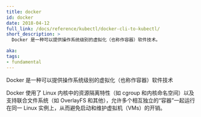 ```yaml
---
title: docker
id: docker
date: 2018-04-12
full_link: /docs/reference/kubectl/docker-cli-to-kubectl/
short_description: >
  Docker 是一种可以提供操作系统级别的虚拟化（也称作容器）软件技术。

aka: 
tags:
- fundamental
---
```


<!--
---
title: docker
id: docker
date: 2018-04-12
full_link: /docs/reference/kubectl/docker-cli-to-kubectl/
short_description: >
  Docker is a software technology providing operating-system-level virtualization also known as containers.

aka: 
tags:
- fundamental
---
-->

<!--
 Docker is a software technology providing operating-system-level virtualization also known as containers.
-->

 Docker 是一种可以提供操作系统级别的虚拟化（也称作容器）软件技术

<!--more--> 

<!--
Docker uses the resource isolation features of the Linux kernel such as cgroups and kernel namespaces, and a union-capable file system such as OverlayFS and others to allow independent "containers" to run within a single Linux instance, avoiding the overhead of starting and maintaining virtual machines (VMs).
-->

Docker 使用了 Linux 内核中的资源隔离特性（如 cgroup 和内核命名空间）以及支持联合文件系统（如 OverlayFS 和其他），允许多个相互独立的“容器”一起运行在同一 Linux 实例上，从而避免启动和维护虚拟机（VMs）的开销。
